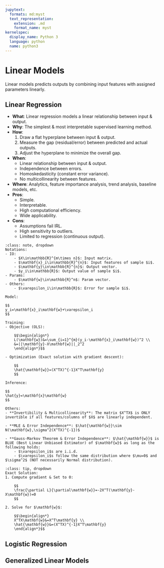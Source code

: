 ```yaml
---
jupytext:
  formats: md:myst
  text_representation:
    extension: .md
    format_name: myst
kernelspec:
  display_name: Python 3
  language: python
  name: python3
---
```

# Linear Models
Linear models predicts outputs by combining input features with assigned parameters linearly.

## Linear Regression
- **What**: Linear regression models a linear relationship between input & output.
- **Why**: The simplest & most interpretable supervised learning method.
- **How**:
    1. Draw a flat hyperplane between input & output.
    2. Measure the gap (residual/error) between predicted and actual outputs.
    3. Adjust the hyperplane to minimize the overall gap.
- **When**:
    - Linear relationship between input & output.
    - Independence between errors.
    - Homoskedasticity (constant error variance).
    - No multicollinearity between features.
- **Where**: Analytics, feature importance analysis, trend analysis, baseline models, etc.
- **Pros**:
    - Simple.
    - Interpretable.
    - High computational efficiency.
    - Wide applicability.
- **Cons**:
    - Assumptions fail IRL.
    - High sensitivity to outliers.
    - Limited to regression (continuous output).

```{admonition} Math
:class: note, dropdown
Notations:
- IO:
    - $X\in\mathbb{R}^{m\times n}$: Input matrix.
    - $\mathbf{x}_i\in\mathbb{R}^{n}$: Input features of sample $i$.
    - $\mathbf{y}\in\mathbb{R}^{n}$: Output vector.
    - $y_i\in\mathbb{R}$: Output value of sample $i$.
- Params:
    - $\mathbf{w}\in\mathbb{R}^n$: Param vector.
- Others:
    - $\varepsilon_i\in\mathbb{R}$: Error for sample $i$.

Model:

$$
y_i=\mathbf{x}_i\mathbf{w}+\varepsilon_i
$$

Training:
- Objective (OLS):

    $$\begin{align*}
    L(\mathbf{w})&=\sum_{i=1}^{m}(y_i-\mathbf{x}_i\mathbf{w})^2 \\
    &=||\mathbf{y}-X\mathbf{w}||_2^2
    \end{align*}$$

- Optimization (Exact solution with gradient descent):

    $$
    \hat{\mathbf{w}}=(X^TX)^{-1}X^T\mathbf{y}
    $$

Inference:

$$
\hat{y}=\mathbf{x}\mathbf{w}
$$

Others:
- **Invertibility & Multicollinearity**: The matrix $X^TX$ is ONLY invertible if all features/columns of $X$ are linearly independent.

- **MLE & Error Independence**: $\hat{\mathbf{w}}\sim N(\mathbf{w},\sigma^2(X^TX)^{-1})$

- **Gauss-Markov Theorem & Error Independence**: $\hat{\mathbf{w}}$ is BLUE (Best Linear Unbiased Estimator) of $\mathbf{w}$ as long as the following holds:
    - $\varepsilon_i$s are i.i.d.
    - $\varepsilon_i$s follow the same distribution where $\mu=0$ and $\sigma^2$ (NOT necessarily Normal distribution).
```

```{admonition} Derivation
:class: tip, dropdown
Exact Solution:
1. Compute gradient & Set to 0:

    $$
    \frac{\partial L}{\partial\mathbf{w}}=-2X^T(\mathbf{y}-X\mathbf{w})=0
    $$

2. Solve for $\mathbf{w}$:

    $$\begin{align*}
    X^TX\mathbf{w}&=X^T\mathbf{y} \\
    \hat{\mathbf{w}}&=(X^TX)^{-1}X^T\mathbf{y}
    \end{align*}$$
```
## Logistic Regression
## Generalized Linear Models
